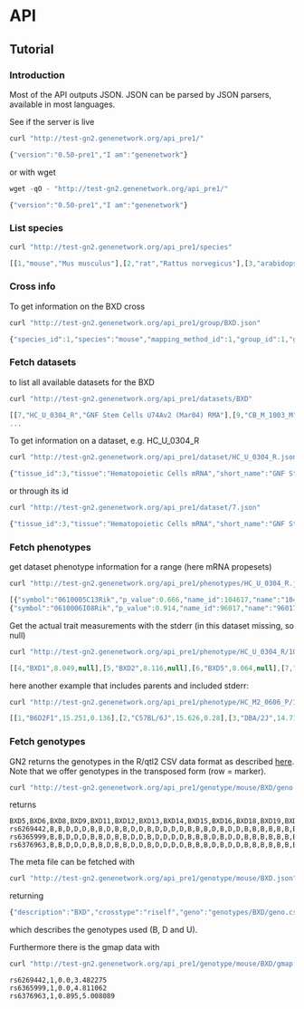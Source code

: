 # API

## Tutorial

### Introduction

Most of the API outputs JSON. JSON can be parsed by JSON parsers,
available in most languages.

See if the server is live

```js
curl "http://test-gn2.genenetwork.org/api_pre1/"

{"version":"0.50-pre1","I am":"genenetwork"}
```

or with wget

```js
wget -qO - "http://test-gn2.genenetwork.org/api_pre1/"

{"version":"0.50-pre1","I am":"genenetwork"}
```

### List species

```js
curl "http://test-gn2.genenetwork.org/api_pre1/species"

[[1,"mouse","Mus musculus"],[2,"rat","Rattus norvegicus"],[3,"arabidopsis","Arabidopsis thaliana"],[4,"human","Homo sapiens"],[5,"barley","Hordeum vulgare"],[6,"drosophila","Drosophila melanogaster"],[7,"macaque monkey","Macaca mulatta"],[8,"soybean","Soybean"],[9,"tomato","Tomato"]]
```

### Cross info

To get information on the BXD cross

```js
curl "http://test-gn2.genenetwork.org/api_pre1/group/BXD.json"

{"species_id":1,"species":"mouse","mapping_method_id":1,"group_id":1,"group":"BXD","genetic_type":"riset","chr_info":[["1",197195432],["2",181748087],["3",159599783],["4",155630120],["5",152537259],["6",149517037],["7",152524553],["8",131738871],["9",124076172],["10",129993255],["11",121843856],["12",121257530],["13",120284312],["14",125194864],["15",103494974],["16",98319150],["17",95272651],["18",90772031],["19",61342430],["X",166650296]]}
```

### Fetch datasets

to list all available datasets for the BXD

```js
curl "http://test-gn2.genenetwork.org/api_pre1/datasets/BXD"

[[7,"HC_U_0304_R","GNF Stem Cells U74Av2 (Mar04) RMA"],[9,"CB_M_1003_M","SJUT Cerebellum mRNA M430 (Oct03) MAS5"],[42,"CB_M_0204_P","INIA Brain mRNA M430 (Feb04) PDNN"],[44,"CB_M_1004_M","SJUT Cerebellum mRNA M430 (Oct04) MAS5"]
...
```

To get information on a dataset, e.g. HC_U_0304_R

```js
curl "http://test-gn2.genenetwork.org/api_pre1/dataset/HC_U_0304_R.json"

{"tissue_id":3,"tissue":"Hematopoietic Cells mRNA","short_name":"GNF Stem Cells U74Av2 (Mar04) RMA","public":2,"name":"HC_U_0304_R","id":7,"full_name":"GNF Stem Cells U74Av2 (Mar04) RMA","data_scale":"log2","confidential":0}
```

or through its id

```js
curl "http://test-gn2.genenetwork.org/api_pre1/dataset/7.json"

{"tissue_id":3,"tissue":"Hematopoietic Cells mRNA","short_name":"GNF Stem Cells U74Av2 (Mar04) RMA","public":2,"name":"HC_U_0304_R","id":7,"full_name":"GNF Stem Cells U74Av2 (Mar04) RMA","data_scale":"log2","confidential":0}
```

### Fetch phenotypes

get dataset phenotype information for a range (here mRNA propesets)

```js
curl "http://test-gn2.genenetwork.org/api_pre1/phenotypes/HC_U_0304_R.json?start=100&stop=101"

[{"symbol":"0610005C13Rik","p_value":0.666,"name_id":104617,"name":"104617_at","mean":8.165623333333329,"locus":"mCV25433152","chr":7,"additive":-0.0489058035714287,"Mb":52.823543,"MAX_LRS":9.99712881751494},
{"symbol":"0610006I08Rik","p_value":0.914,"name_id":96017,"name":"96017_at","mean":10.4658333333333,"locus":"CEL-3_23204282","chr":19,"additive":0.0437053571428568,"Mb":8.845681,"MAX_LRS":7.76436750913729}]
```

Get the actual trait measurements with the stderr (in this dataset
missing, so null)

```js
curl "http://test-gn2.genenetwork.org/api_pre1/phenotype/HC_U_0304_R/104617_at.json"

[[4,"BXD1",8.049,null],[5,"BXD2",8.116,null],[6,"BXD5",8.064,null],[7,"BXD6",8.17,null],[8,"BXD8",8.067,null],[9,"BXD9",8.105,null],[10,"BXD11",8.317,null],[11,"BXD12",8.127,null],[13,"BXD14",8.135,null],[14,"BXD15",8.253,null],[15,"BXD16",8.335,null],[16,"BXD18",8.208,null],[17,"BXD19",8.239,null],[19,"BXD21",8.158,null],[20,"BXD22",8.226,null],[22,"BXD24",8.043,null],[23,"BXD25",7.947,null],[24,"BXD27",8.201,null],[25,"BXD28",8.068,null],[26,"BXD29",8.238,null],[27,"BXD30",8.223,null],[28,"BXD31",8.119,null],[29,"BXD32",8.039,null],[30,"BXD33",8.271,null],[31,"BXD34",8.314,null],[33,"BXD36",8.194,null],[35,"BXD38",8.163,null],[36,"BXD39",8.197,null],[37,"BXD40",8.15,null],[39,"BXD42",8.231,null]]
```

here another example that includes parents and included stderr:

```js
curl "http://test-gn2.genenetwork.org/api_pre1/phenotype/HC_M2_0606_P/1443823_s_at.json"

[[1,"B6D2F1",15.251,0.136],[2,"C57BL/6J",15.626,0.28],[3,"DBA/2J",14.716,0.26],[4,"BXD1",15.198,0.153],[5,"BXD2",14.918,0.023],[6,"BXD5",15.057,0.273],[7,"BXD6",15.232,0.107],[8,"BXD8",14.968,0.189],[9,"BXD9",14.87,0.454],[10,"BXD11",15.084,0.082],[11,"BXD12",15.192,0.298],[12,"BXD13",14.924,0.33],[14,"BXD15",15.343,0.34],[15,"BXD16",15.226,0.071],[17,"BXD19",15.364,0.074],[18,"BXD20",15.36,0.103],[19,"BXD21",14.792,0.911],...
```

### Fetch genotypes

GN2 returns the genotypes in the R/qtl2 CSV data format as described
[here](http://kbroman.org/qtl2/assets/vignettes/input_files.html). Note
that we offer genotypes in the transposed form (row = marker).

```sh
curl "http://test-gn2.genenetwork.org/api_pre1/genotype/mouse/BXD/geno.csv"
```

returns

```csv
BXD5,BXD6,BXD8,BXD9,BXD11,BXD12,BXD13,BXD14,BXD15,BXD16,BXD18,BXD19,BXD20,BXD21,BXD22,BXD23,BXD24a,BXD24,BXD25,BXD27,BXD28,BXD29,BXD30,BXD31,BXD32,BXD33,BXD34,BXD35,BXD36,BXD37,BXD38,BXD39,BXD40,BXD41,BXD42,BXD43,BXD44,BXD45,BXD48,BXD49,BXD50,BXD51,BXD52,BXD53,BXD54,BXD55,BXD56,BXD59,BXD60,BXD61,BXD62,BXD63,BXD64,BXD65,BXD66,BXD67,BXD68,BXD69,BXD70,BXD71,BXD72,BXD73,BXD74,BXD75,BXD76,BXD77,BXD78,BXD79,BXD80,BXD81,BXD83,BXD84,BXD85,BXD86,BXD87,BXD88,BXD89,BXD90,BXD91,BXD92,BXD93,BXD94,BXD95,BXD96,BXD97,BXD98,BXD99,BXD100,BXD101,BXD102,BXD103
rs6269442,B,B,D,D,D,B,B,D,B,B,D,D,B,D,D,D,D,B,B,B,D,B,D,D,B,B,B,B,B,B,B,B,B,D,B,D,B,B,D,B,B,H,H,B,D,B,B,H,H,B,B,D,D,D,D,D,B,B,H,B,B,B,B,D,B,D,B,D,D,D,D,D,H,B,D,D,B,D,B,B,D,D,B,D,D,B,B,B,B,B,B,B,D
rs6365999,B,B,D,D,D,B,B,D,B,B,D,D,B,D,D,D,D,B,B,B,D,B,D,D,B,B,B,B,B,B,B,B,B,D,B,D,B,B,D,B,B,H,H,B,D,B,B,H,H,B,B,D,D,D,D,D,B,B,H,B,B,B,B,D,B,D,B,D,D,D,D,D,H,B,D,D,B,D,B,B,D,D,B,D,D,B,B,B,B,B,B,U,D
rs6376963,B,B,D,D,D,B,B,D,B,B,D,D,B,D,D,D,D,B,B,B,D,B,D,D,B,B,B,B,B,B,B,B,B,D,B,D,B,D,D,B,B,H,H,B,B,B,B,H,H,B,B,D,D,D,D,B,B,B,H,B,B,B,B,D,B,D,B,D,D,D,D,D,H,B,D,D,B,D,B,B,D,D,B,D,D,B,B,B,B,B,B,U,D
```

The meta file can be fetched with

```sh
curl "http://test-gn2.genenetwork.org/api_pre1/genotype/mouse/BXD.json"
```

returning

```js
{"description":"BXD","crosstype":"riself","geno":"genotypes/BXD/geno.csv","geno_transposed":true,"genotypes_descr":{"maternal":1,"paternal":2,"heterozygous":3},"genotypes":{"B":1,"D":2,"H":3},"x_chr":"X","na.strings":["U"],"gmap":"genotypes/BXD/gmap.csv"}
```

which describes the genotypes used (B, D and U).

Furthermore there is the gmap data with

```sh
curl "http://test-gn2.genenetwork.org/api_pre1/genotype/mouse/BXD/gmap.csv"
```

```csv
rs6269442,1,0.0,3.482275
rs6365999,1,0.0,4.811062
rs6376963,1,0.895,5.008089
```
